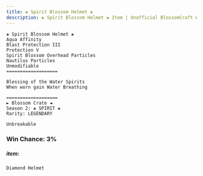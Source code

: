```yaml
---
title: ❀ Spirit Blossom Helmet ❀
description: ❀ Spirit Blossom Helmet ❀ Item | Unofficial BlossomCraft Wiki
---
```

```
❀ Spirit Blossom Helmet ❀
Aqua Affinity
Blast Protection III
Protection V
Spirit Blossom Overhead Particles
Nautilus Particles
Unmodifiable
===================

Blessing of the Water Spirits
When worn gain Water Breathing

===================
► Blossom Crate ◄
Season 2: ❀ SPIRIT ❀
Rarity: LEGENDARY

Unbreakable
```
### Win Chance: 3%

##### item:
`Diamond Helmet`
